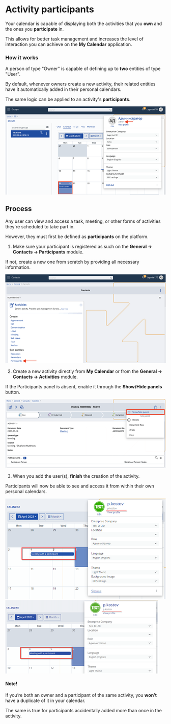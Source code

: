 # Activity participants

Your calendar is capable of displaying both the activities that you **own** and the ones you **participate** in.

This allows for better task management and increases the level of interaction you can achieve on the **My Calendar** application.

### How it works

A person of type "Owner" is capable of defining up to **two** entities of type "User". 

By default, whenever owners create a new activity, their related entities have it automatically added in their personal calendars.

The same logic can be applied to an activity's **participants**.

![Pictures](pictures/test_activity.png)

## Process

Any user can view and access a task, meeting, or other forms of activities they're scheduled to take part in.

However, they must first be defined as **participants** on the platform.

1. Make sure your participant is registered as such on the **General -> Contacts -> Participants** module.

If not, create a new one from scratch by providing all necessary information.

![Pictures](pictures/partic_add.png)

2. Create a new activity directly from **My Calendar** or from the **General -> Contacts -> Activities** module.

If the Participants panel is absent, enable it through the **Show/Hide panels** button.

![Pictures](pictures/partic_creat.png)

3. When you add the user(s), **finish** the creation of the activity.

Participants will now be able to see and access it from within their own personal calendars.

![Pictures](pictures/partic_act.png)
![Pictures](pictures/aact_partic.png)

#### Note!

If you’re both an owner and a participant of the same activity, you **won’t** have a duplicate of it in your calendar. 

The same is true for participants accidentally added more than once in the activity. 
